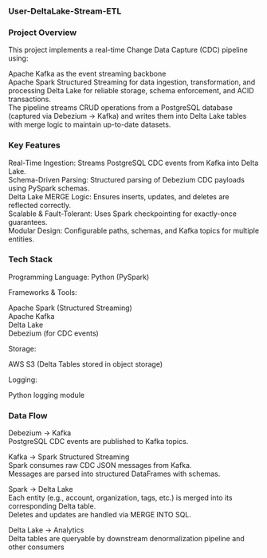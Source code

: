 ### User-DeltaLake-Stream-ETL ###

### Project Overview ###

This project implements a real-time Change Data Capture (CDC) pipeline using:

Apache Kafka as the event streaming backbone<br>
Apache Spark Structured Streaming for data ingestion, transformation, and processing Delta Lake for reliable storage, schema enforcement, and ACID transactions.<br>
The pipeline streams CRUD operations from a PostgreSQL database (captured via Debezium → Kafka) and writes them into Delta Lake tables with merge logic to maintain up-to-date datasets.<br>

### Key Features ###

Real-Time Ingestion: Streams PostgreSQL CDC events from Kafka into Delta Lake.<br>
Schema-Driven Parsing: Structured parsing of Debezium CDC payloads using PySpark schemas.<br>
Delta Lake MERGE Logic: Ensures inserts, updates, and deletes are reflected correctly.<br>
Scalable & Fault-Tolerant: Uses Spark checkpointing for exactly-once guarantees.<br>
Modular Design: Configurable paths, schemas, and Kafka topics for multiple entities.<br>

### Tech Stack ###

Programming Language: Python (PySpark)

Frameworks & Tools:

Apache Spark (Structured Streaming)<br>
Apache Kafka<br>
Delta Lake<br>
Debezium (for CDC events)<br>

Storage:

AWS S3 (Delta Tables stored in object storage)<br>

Logging: 

Python logging module


### Data Flow ###

Debezium → Kafka<br>
PostgreSQL CDC events are published to Kafka topics.<br>

Kafka → Spark Structured Streaming<br>
Spark consumes raw CDC JSON messages from Kafka.<br>
Messages are parsed into structured DataFrames with schemas.<br>

Spark → Delta Lake<br>
Each entity (e.g., account, organization, tags, etc.) is merged into its corresponding Delta table.<br>
Deletes and updates are handled via MERGE INTO SQL.<br>

Delta Lake → Analytics<br>
Delta tables are queryable by downstream denormalization pipeline and other consumers<br>
